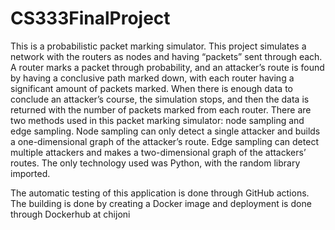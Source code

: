 ﻿# CS333FinalProject

This is a probabilistic packet marking simulator. This project simulates a network with the routers as nodes and having “packets” sent through each. A router marks a packet through probability, and an attacker’s route is found by having a conclusive path marked down, with each router having a significant amount of packets marked. When there is enough data to conclude an attacker’s course, the simulation stops, and then the data is returned with the number of packets marked from each router. There are two methods used in this packet marking simulator: node sampling and edge sampling. Node sampling can only detect a single attacker and builds a one-dimensional graph of the attacker’s route. Edge sampling can detect multiple attackers and makes a two-dimensional graph of the attackers’ routes. The only technology used was Python, with the random library imported.

The automatic testing of this application is done through GitHub actions. The building is done by creating a Docker image and deployment is done through Dockerhub at chijoni
